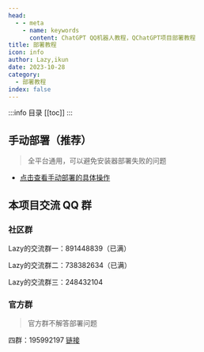 ```yaml
---
head:
  - - meta
    - name: keywords
      content: ChatGPT QQ机器人教程，QChatGPT项目部署教程
title: 部署教程
icon: info
author: Lazy,ikun
date: 2023-10-28
category:
  - 部署教程
index: false
---
```

:::info 目录
[[toc]]
:::

## 手动部署（推荐）
> 全平台通用，可以避免安装器部署失败的问题
- [<HopeIcon icon="support" size="1.2em"/> 点击查看手动部署的具体操作](manual.md)

## 本项目交流 QQ 群

### 社区群

Lazy的交流群一：891448839（已满）

Lazy的交流群二：738382634（已满）

Lazy的交流群三：248432104

### 官方群

> 官方群不解答部署问题

四群：195992197 [链接](https://qm.qq.com/cgi-bin/qm/qr?_wv=1027&k=cSekvWmyezfCE4O8gXS7lSjkmPinjzpP&authKey=G4jHfz2%2BtQawxCRhn1ZRrQiI8bTvlepQubZL6F9fymFuz8jqZZ4FkYh6lhKLMCd9&noverify=0&group_code=195992197)
